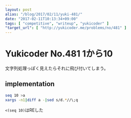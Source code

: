 ```yaml
---
layout: post
alias: "/blog/2017/02/11/yuki-481/"
date: "2017-02-11T10:13:34+09:00"
tags: [ "competitive", "writeup", "yukicoder" ]
"target_url": [ "http://yukicoder.me/problems/no/481" ]
---
```


# Yukicoder No.481 1から10

文字列処理っぽく見えたらそれに飛び付いてしまう。

## implementation

``` sh
seq 10 >a
xargs -n1|diff a -|sed s/d.*//\;q
```

`<(seq 10)`はREした
